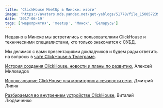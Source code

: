 ```yaml
---
title: 'ClickHouse MeetUp в Минске: итоги'
image: 'https://avatars.mds.yandex.net/get-yablogs/51778/file_1500572398810/orig'
date: '2017-06-19'
tags: ['мероприятия', 'meetup', 'Минск', 'Беларусь']
---
```


Недавно в Минске мы встретились с пользователями ClickHouse и техническими  специалистами, кто только знакомится с СУБД.

Мы делимся с вами презентациями докладчиков и будем рады ответить на вопросы в [чате ClickHouse в Телеграме](https://t.me/clickhouse_ru).

[История создания ClickHouse, новости и планы по развитию](https://presentations.clickhouse.tech/meetup7/), Алексей Миловидов

[Использование ClickHouse для мониторинга связности сети](https://presentations.clickhouse.tech/meetup7/netmon.pdf), Дмитрий Липин

[Разбираемся во внутреннем устройстве ClickHouse](https://presentations.clickhouse.tech/meetup7/internals.pdf), Виталий Людвиченко
